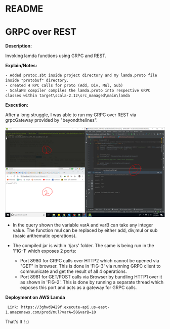 # README #

# GRPC over REST #


**Description:**  

  Invoking lamda functions using GRPC and REST.
  
**Explain/Notes:**

    - Added protoc.sbt inside project directory and my lamda.proto file inside "protobuf" directory.
    - created 4 RPC calls for proto (Add, Div, Mul, Sub)
    - ScalaPB compiler compiles the lamda.proto into respective GRPC classes within target\scala-2.12\src_managed\main\lamda
    
    
    
**Execution:**  
  
   After a long struggle, I was able to run my GRPC over REST via grpcGateway provided by "beyondthelines". 
 
   ![Snapshot for GRPC Call](jars/GRPC_OVER_REST.PNG)
  
  
- In the query shown the variable varA and varB can take any integer value. The function mul can be replaced by either add, div,mul or sub (basic arithematic operations).

- The compiled jar is within '/jars' folder. The same is being run in the 'FIG-1' which exposes 2 ports:
   
    - Port 8980 for GRPC calls over HTTP2 which cannot be opened via "GET" in browser. This is done in 'FIG-3' via running GRPC client to communicate and get the result of all 4 operations.
    - Port 8981 for GET/POST calls via Browser by bundling HTTP1 over it as shown in 'FIG-2'. This is done by running a separate thread which exposes this port and acts as a gateway for GRPC calls.  

 
 **Deployment on AWS Lamda**
     
     Link: https://3ghwd9429f.execute-api.us-east-1.amazonaws.com/prod/mul?varA=50&varB=10
     
 
That's It ! :) 